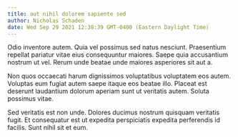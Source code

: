```yaml
---
title: aut nihil dolorem sapiente sed
author: Nicholas Schaden
date: Wed Sep 29 2021 12:38:39 GMT-0400 (Eastern Daylight Time)
---
```

Odio inventore autem. Quia vel possimus sed natus nesciunt. Praesentium repellat pariatur vitae eius consequuntur maiores. Saepe quia accusantium nostrum ut vel. Rerum unde beatae unde maiores asperiores sit aut a.

 Non quos occaecati harum dignissimos voluptatibus voluptatem eos autem. Voluptas eum fugiat autem saepe itaque eos beatae illo. Placeat est deserunt laudantium dolorum aperiam sunt ut veritatis autem. Soluta possimus vitae.

 Sed veritatis est non unde. Dolores ducimus nostrum quisquam veritatis fugit. Et consequatur est ut expedita perspiciatis expedita perferendis id facilis. Sunt nihil sit et eum.